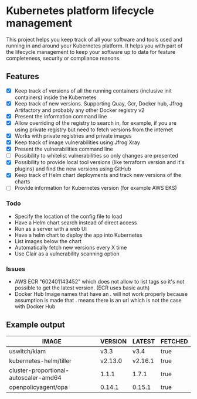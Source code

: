 # Kubernetes platform lifecycle management

This project helps you keep track of all your software and tools used and running in and around your Kubernetes platform. It helps you with part of the lifecycle management to keep your software up to data for feature completeness, security or compliance reasons. 

## Features

- [x] Keep track of versions of all the running containers (inclusive init containers) inside the Kubernetes
- [x] Keep track of new versions. Supporting Quay, Gcr, Docker hub, Jfrog Artifactory and probably any other Docker registry v2
- [x] Present the information command line
- [x] Allow overriding of the registry to search in, for example, if you are using private registry but need to fetch versions from the internet
- [x] Works with private registries and private images
- [x] Keep track of image vulnerabilities using Jfrog Xray
- [x] Present the vulnerabilities command line
- [ ] Possibility to whitelist vulnerabilities so only changes are presented
- [x] Possibility to provide local tool versions (like terraform version and it's plugins) and find the new versions using GitHub
- [x] Keep track of Helm chart deployments and track new versions of the charts
- [ ] Provide information for Kubernetes version (for example AWS EKS)

### Todo

* Specify the location of the config file to load
* Have a Helm chart search instead of direct access
* Run as a server with a web UI
* Have a helm chart to deploy the app into Kubernetes
* List images below the chart
* Automatically fetch new versions every X time
* Use Clair as a vulnerability scanning option

### Issues

* AWS ECR "602401143452" which does not allow to list tags so it's not possible to get the latest version. (ECR uses basic auth)
* Docker Hub Image names that have an . will not work properly because assumption is made that . means there is an url which is not the case with Docker Hub

## Example output


|                 IMAGE                 | VERSION | LATEST  | FETCHED |
| --------------------------------------|---------|---------|---------|
| uswitch/kiam                          |  v3.3   |  v3.4   | true    |
| kubernetes-helm/tiller                | v2.13.0 | v2.16.1 | true    |
| cluster-proportional-autoscaler-amd64 |  1.1.1  |  1.7.1  | true    |
| openpolicyagent/opa                   | 0.14.1  | 0.15.1  | true    |
